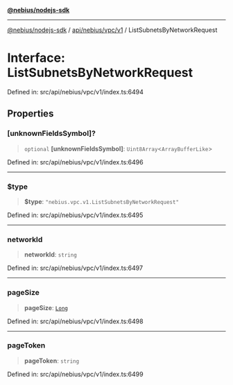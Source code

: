 [**@nebius/nodejs-sdk**](../../../../../README.md)

---

[@nebius/nodejs-sdk](../../../../../README.md) / [api/nebius/vpc/v1](../README.md) / ListSubnetsByNetworkRequest

# Interface: ListSubnetsByNetworkRequest

Defined in: src/api/nebius/vpc/v1/index.ts:6494

## Properties

### \[unknownFieldsSymbol\]?

> `optional` **\[unknownFieldsSymbol\]**: `Uint8Array`\<`ArrayBufferLike`\>

Defined in: src/api/nebius/vpc/v1/index.ts:6496

---

### $type

> **$type**: `"nebius.vpc.v1.ListSubnetsByNetworkRequest"`

Defined in: src/api/nebius/vpc/v1/index.ts:6495

---

### networkId

> **networkId**: `string`

Defined in: src/api/nebius/vpc/v1/index.ts:6497

---

### pageSize

> **pageSize**: [`Long`](../../../../../runtime/protos/core/classes/Long.md)

Defined in: src/api/nebius/vpc/v1/index.ts:6498

---

### pageToken

> **pageToken**: `string`

Defined in: src/api/nebius/vpc/v1/index.ts:6499
